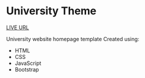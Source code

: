 # University Theme
[LIVE URL](https://tarun-bisht.github.io/university-theme)

University website homepage template
Created using:
- HTML
- CSS
- JavaScript
- Bootstrap
